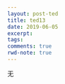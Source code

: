 ```yaml
---
layout: post-ted
title: ted13
date: 2019-06-05
excerpt:
tags: 
comments: true
rwd-note: true
---
```


无
